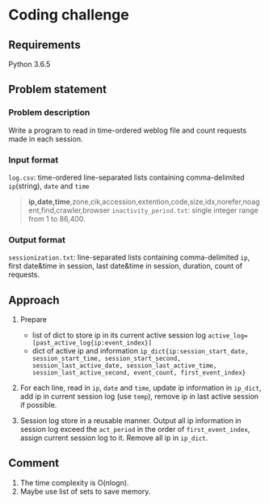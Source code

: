 # Coding challenge

## Requirements
Python 3.6.5

## Problem statement
### Problem description
Write a program to read in time-ordered weblog file and count requests made in each session.

### Input format
`log.csv`: time-ordered line-separated lists containing comma-delimited `ip`(string), `date` and `time`
>**ip,date,time**,zone,cik,accession,extention,code,size,idx,norefer,noagent,find,crawler,browser
`inactivity_period.txt`: single integer range from 1 to 86,400.

### Output format
`sessionization.txt`: line-separated lists containing comma-delimited `ip`, first date&time in session, last date&time in session, duration, count of requests.

## Approach
1. Prepare
   - list of dict to store ip in its current active session log `active_log=[past_active_log{ip:event_index}]`
   - dict of active ip and information `ip_dict{ip:session_start_date, session_start_time, session_start_second, session_last_active_date, session_last_active_time, session_last_active_second, event_count, first_event_index}`

2. For each line, read in `ip`, `date` and `time`, update ip information in `ip_dict`, add ip in current session log (use `temp`), remove ip in last active session if possible.

3. Session log store in a reusable manner. Output all ip information in session log exceed the `act_period` in the order of `first_event_index`, assign current session log to it. Remove all ip in `ip_dict`.

## Comment
1. The time complexity is O(nlogn).
2. Maybe use list of sets to save memory.